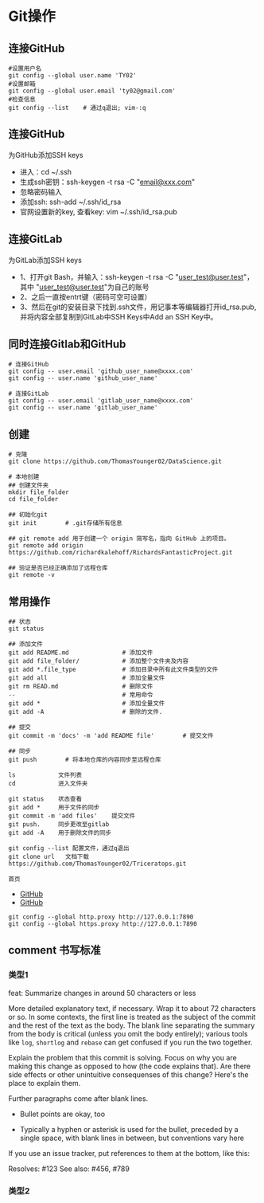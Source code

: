 # Git操作
## 连接GitHub

```shell
#设置用户名
git config --global user.name 'TY02'
#设置邮箱
git config --global user.email 'ty02@gmail.com'
#检查信息
git config --list    # 通过q退出; vim-:q
```

## 连接GitHub
为GitHub添加SSH keys
- 进入：cd ~/.ssh
- 生成ssh密钥：ssh-keygen -t rsa -C "email@xxx.com"
- 忽略密码输入
- 添加ssh: ssh-add ~/.ssh/id_rsa
- 官网设置新的key, 查看key: vim ~/.ssh/id_rsa.pub



## 连接GitLab
为GitLab添加SSH keys
- 1、打开git Bash，并输入：ssh-keygen -t rsa -C "user_test@user.test"，其中 "user_test@user.test"为自己的账号
- 2、之后一直按entrt键（密码可空可设置）
- 3、然后在git的安装目录下找到.ssh文件，用记事本等编辑器打开id_rsa.pub,并将内容全部复制到GitLab中SSH Keys中Add an SSH Key中。

## 同时连接Gitlab和GitHub
```shell
# 连接GitHub
git config -- user.email 'github_user_name@xxxx.com'
git config -- user.name 'github_user_name'

# 连接GitLab
git config -- user.email 'gitlab_user_name@xxxx.com'
git config -- user.name 'gitlab_user_name'
```

## 创建
``` shell
# 克隆
git clone https://github.com/ThomasYounger02/DataScience.git
```

``` shell
# 本地创建
## 创建文件夹
mkdir file_folder
cd file_folder

## 初始化git
git init        # .git存储所有信息

## git remote add 用于创建一个 origin 简写名，指向 GitHub 上的项目。
git remote add origin https://github.com/richardkalehoff/RichardsFantasticProject.git

## 验证是否已经正确添加了远程仓库
git remote -v
```

## 常用操作
```shell
## 状态
git status

## 添加文件
git add README.md               # 添加文件
git add file_folder/            # 添加整个文件夹及内容
git add *.file_type             # 添加目录中所有此文件类型的文件
git add all                     # 添加全量文件
git rm READ.md                  # 删除文件 
--                              # 常用命令
git add *                       # 添加全量文件
git add -A                      # 删除的文件.

## 提交
git commit -m 'docs' -m 'add README file'        # 提交文件

## 同步
git push        # 将本地仓库的内容同步至远程仓库
```

```
ls            文件列表
cd            进入文件夹

git status    状态查看
git add *     用于文件的同步
git commit -m 'add files'    提交文件
git push.     同步更改至gitlab
git add -A    用于删除文件的同步

git config --list 配置文件，通过q退出
git clone url   文档下载https://github.com/ThomasYounger02/Triceratops.git
```

`首页`
- [GitHub](https://github.com/)
- [GitHub](https://github.com/)

```
git config --global http.proxy http://127.0.0.1:7890
git config --global https.proxy http://127.0.0.1:7890
```

## comment 书写标准
### 类型1
feat: Summarize changes in around 50 characters or less

More detailed explanatory text, if necessary. Wrap it to about 72
characters or so. In some contexts, the first line is treated as the
subject of the commit and the rest of the text as the body. The
blank line separating the summary from the body is critical (unless
you omit the body entirely); various tools like `log`, `shortlog`
and `rebase` can get confused if you run the two together.

Explain the problem that this commit is solving. Focus on why you
are making this change as opposed to how (the code explains that).
Are there side effects or other unintuitive consequenses of this
change? Here's the place to explain them.

Further paragraphs come after blank lines.

 - Bullet points are okay, too

 - Typically a hyphen or asterisk is used for the bullet, preceded
   by a single space, with blank lines in between, but conventions
   vary here

If you use an issue tracker, put references to them at the bottom,
like this:

Resolves: #123
See also: #456, #789

### 类型2